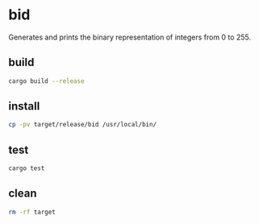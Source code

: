 # bid

Generates and prints the binary representation of integers from 0 to 255.

## build

```sh
cargo build --release
```

## install

```sh
cp -pv target/release/bid /usr/local/bin/
```

## test

```sh
cargo test
```

## clean

```sh
rm -rf target
```
